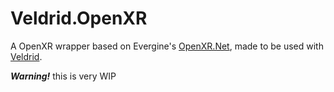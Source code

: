 # Veldrid.OpenXR
A OpenXR wrapper based on Evergine's [OpenXR.Net](https://github.com/EvergineTeam/OpenXR.NET), made to be used with [Veldrid](https://github.com/veldrid/veldrid).

___Warning!___ this is very WIP
